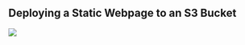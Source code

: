 ## Deploying a Static Webpage to an S3 Bucket
<div>
 <img src="https://github.com/mayurwaB/udacity-cloud-devops-projects/blob/main/cloud-devops-static-website/mayowa_bodunwa_udacity_project1/mayowa_bodunwa_udacity_project1.pdf">
</div>
